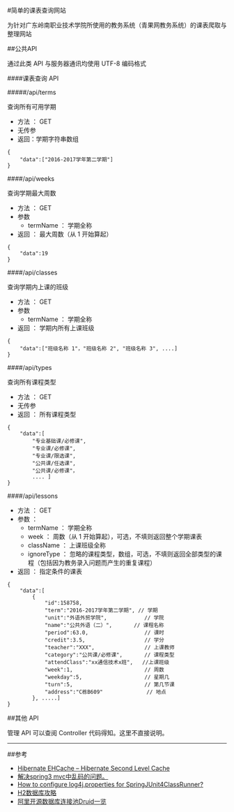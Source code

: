 #简单的课表查询网站

为针对广东岭南职业技术学院所使用的教务系统（青果网教务系统）的课表爬取与整理网站

##公共API

通过此类 API 与服务器通讯均使用 UTF-8 编码格式

####课表查询 API

#####/api/terms

查询所有可用学期

- 方法 ： GET
- 无传参
- 返回：学期字符串数组

```
{
	"data":["2016-2017学年第二学期"]
}
```

####/api/weeks

查询学期最大周数

- 方法 ： GET
- 参数
	- termName ： 学期全称
- 返回 ： 最大周数（从 1 开始算起）

```
{
	"data":19
}
```

####/api/classes

查询学期内上课的班级

- 方法 ： GET
- 参数
	- termName ： 学期全称
- 返回 ： 学期内所有上课班级

```
{
	"data":["班级名称 1"，"班级名称 2", "班级名称 3", ....]
}
```

####/api/types

查询所有课程类型

- 方法 ： GET
- 无传参
- 返回 ： 所有课程类型

```
{
	"data":[
		"专业基础课/必修课",
		"专业课/必修课",
		"专业课/限选课",
		"公共课/任选课",
		"公共课/必修课"，
		.... ]
}
```

####/api/lessons

- 方法 ： GET
- 参数 ：
	- termName ： 学期全称
	- week ： 周数（从 1 开始算起），可选，不填则返回整个学期课表
	- className ： 上课班级全称
	- ignoreType ： 忽略的课程类型，数组，可选，不填则返回全部类型的课程（包括因为教务录入问题而产生的重复课程）
- 返回 ： 指定条件的课表

```
{
	"data":[
		{
			"id":158758,
			"term":"2016-2017学年第二学期", // 学期
			"unit":"外语外贸学院",			// 学院
			"name":"公共外语（二）",		// 课程名称
			"period":63.0,					// 课时
			"credit":3.5,					// 学分
			"teacher":"XXX",				// 上课教师
			"category":"公共课/必修课",		// 课程类型
			"attendClass":"xx通信技术x班",	//上课班级
			"week":1,						// 周数
			"weekday":5,					// 星期几
			"turn":5,						// 第几节课
			"address":"C栋B609"				// 地点
		}, .....]
}
```

##其他 API

管理 API 可以查阅 Controller 代码得知。这里不直接说明。

***
##参考

- [Hibernate EHCache – Hibernate Second Level Cache](http://www.journaldev.com/2980/hibernate-ehcache-hibernate-second-level-cache)
- [解决spring3 mvc中乱码的问题。](http://blog.csdn.net/zhengzhb/article/details/6967975)
- [How to configure log4j.properties for SpringJUnit4ClassRunner?](http://stackoverflow.com/questions/4570072/how-to-configure-log4j-properties-for-springjunit4classrunner)
- [H2数据库攻略](http://www.cnblogs.com/gao241/p/3480472.html)
- [阿里开源数据库连接池Druid一览](http://www.kailing.pub/article/index/arcid/91.html)
